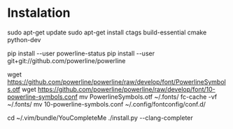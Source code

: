 Instalation
==========================================================

sudo apt-get update
sudo apt-get install ctags build-essential cmake python-dev

pip install --user powerline-status
pip install --user git+git://github.com/powerline/powerline

wget https://github.com/powerline/powerline/raw/develop/font/PowerlineSymbols.otf
wget https://github.com/powerline/powerline/raw/develop/font/10-powerline-symbols.conf
mv PowerlineSymbols.otf ~/.fonts/
fc-cache -vf ~/.fonts/
mv 10-powerline-symbols.conf ~/.config/fontconfig/conf.d/

cd ~/.vim/bundle/YouCompleteMe
./install.py --clang-completer
